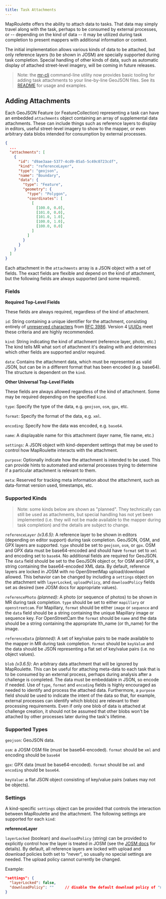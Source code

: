 ```yaml
---
title: Task Attachments
---
```


MapRoulette offers the ability to attach data to tasks. That data may simply travel along with the task, perhaps to be consumed by external processes, or -- depending on the kind of data -- it may be utilized during task completion to present mappers with additional information or context.

The initial implementation allows various kinds of data to be attached, but only reference layers (to be shown in JOSM) are specially supported during task completion. Special handling of other kinds of data, such as automatic display of attached street-level imagery, will be coming in future releases.

> Note: the [mr-cli](https://www.npmjs.com/package/@maproulette/mr-cli) command-line utility now provides basic tooling for adding task attachments to your line-by-line GeoJSON files. See its [README](https://www.npmjs.com/package/@maproulette/mr-cli#attaching-data-to-tasks) for usage and examples.

## Adding Attachments

Each GeoJSON Feature (or FeatureCollection) representing a task can have an embedded `attachments` object containing an array of supplemental data attachments. These can include things such as reference layers to display in editors, useful street-level imagery to show to the mapper, or even arbitrary data blobs intended for consumption by external processes.

```json
{
  ...
  "attachments": [
    {
      "id": "d9ae3aae-5377-4cd9-85a5-5c49c0723cdf",
      "kind": "referenceLayer",
      "type": "geojson",
      "name": "Boundary",
      "data": {
        "type": "Feature",
        "geometry": {
          "type": "Polygon",
          "coordinates": [
            [
              [100.0, 0.0],
              [101.0, 0.0],
              [101.0, 1.0],
              [100.0, 1.0],
              [100.0, 0.0]
            ]
          ]
        }      
      }
    }
  ]
}
```


Each attachment in the `attachments` array is a JSON object with a set of fields. The exact fields are flexible and depend on the kind of attachment, but the following fields are always supported (and some required).

### Fields
**Required Top-Level Fields**

These fields are always required, regardless of the kind of attachment.

`id`: String containing a unique identifier for the attachment, consisting entirely of [unreserved characters](https://tools.ietf.org/html/rfc3986#section-2.3) from [RFC 3986](https://tools.ietf.org/html/rfc3986). Version 4 [UUIDs](https://en.wikipedia.org/wiki/Universally_unique_identifier#Version_4_(random)) meet these criteria and are highly recommended.

`kind`: String indicating the kind of attachment (reference layer, photo, etc.) The kind tells MR what sort of attachment it's dealing with and determines which other fields are supported and/or required.

`data`: Contains the attachment data, which must be represented as valid JSON, but can be in a different format that has been encoded (e.g. base64). The structure is dependent on the `kind`.

**Other Universal Top-Level Fields**

These fields are always allowed regardless of the kind of attachment. Some may be required depending on the specified `kind`.

`type`: Specify the type of the data, e.g. `geojson`, `osm`, `gpx`, etc.

`format`: Specify the format of the data, e.g. `xml`.

`encoding`: Specify how the data was encoded, e.g. `base64`.

`name`: A displayable name for this attachment (layer name, file name, etc.)

`settings`: A JSON object with kind-dependent settings that may be used to control how MapRoulette interacts with the attachment.

`purpose`: Optionally indicate how the attachment is intended to be used. This can provide hints to automated and external processes trying to determine if a particular attachment is relevant to them.

`meta`: Reserved for tracking meta information about the attachment, such as data-format version used, timestamps, etc.


### Supported Kinds

> Note: some kinds below are shown as "planned". They technically can still be used as attachments, but special handling has not yet been implemented (i.e. they will not be made available to the mapper during task completion) and the details are subject to change.

`referenceLayer` *(v3.6.5)*: A reference layer to be shown in editors (depending on editor support) during task completion. GeoJSON, OSM, and GPX layers are supported. `type` should be set to `geojson`, `osm`, or `gpx`. OSM and GPX data must be base64-encoded and should have `format` set to `xml` and encoding set to `base64`. No additional fields are required for GeoJSON. The `data` field should be set to the GeoJSON object or, for OSM and GPX, a string containing the base64-encoded XML data. By default, reference layers are locked in JOSM with no OpenStreetMap upload/download allowed. This behavior can be changed by including a `settings` object on the attachment with `layerLocked`, `uploadPolicy`, and `downloadPolicy` fields set as desired (see JOSM docs for appropriate values).

`referencePhoto` *(planned)*: A photo (or sequence of photos) to be shown in MR during task completion. `type` should be set to either `mapillary` or `openstreetcam`. For Mapillary, `format` should be either `image` or `sequence` and the `data` field should be a string containing the unique Mapillary image or sequence key. For OpenStreetCam the `format` should be `name` and the data should be a string containing the appropriate lth_name (or th_name) for the image.

`referenceData` *(planned)*: A set of key/value pairs to be made available to the mapper in MR during task completion. `format` should be `keyValue` and the data should be JSON representing a flat set of key/value pairs (i.e. no object values).

`blob` *(v3.6.5)*: An arbitrary data attachment that will be ignored by MapRoulette. This can be useful for attaching meta-data to each task that is to be consumed by an external process, perhaps during analysis after a challenge is completed. The data must be embeddable in JSON, so encode if needed. Use of `type`, `format` and `encoding` fields is highly encouraged as needed to identify and process the attached data. Furthermore, a `purpose` field should be used to indicate the intent of the data so that, for example, external processes can identify which blob(s) are relevant to their processing requirements. Even if only one blob of data is attached at challenge creation, it should not be assumed that other blobs won't be attached by other processes later during the task's lifetime.

### Supported Types

`geojson`: GeoJSON data.

`osm`: a JOSM OSM file (must be base64-encoded). `format` should be `xml` and encoding should be `base64`

`gpx`: GPX data (must be base64-encoded). `format` should be `xml` and `encoding` should be `base64`.

`keyValue`: a flat JSON object consisting of key/value pairs (values may not be objects).


### Settings
A kind-specific `settings` object can be provided that controls the interaction between MapRoulette and the attachment. The following settings are supported for each `kind`:

**referenceLayer**

`layerLocked` (boolean) and `downloadPolicy` (string) can be provided to explicitly control how the layer is treated in JOSM (see the [JOSM docs](https://josm.openstreetmap.de/wiki/Help/RemoteControlCommands#import) for details). By default, all reference layers are locked with upload and download policies both set to "never", so usually no special settings are needed. The upload policy cannot currently be changed.

Example:

```json
"settings": {
  "layerLocked": false,
  "downloadPolicy": ""     // disable the default download policy of "never"
}
```

